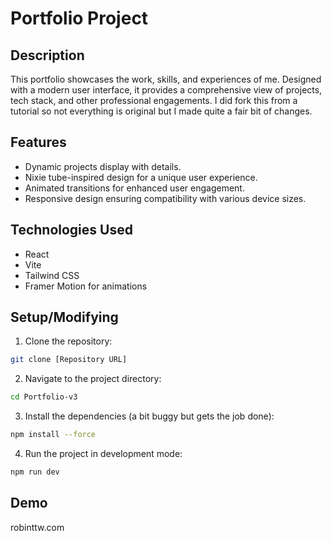 # Portfolio Project

## Description
This portfolio showcases the work, skills, and experiences of me. Designed with a modern user interface, it provides a comprehensive view of projects, tech stack, and other professional engagements. I did fork this from a tutorial so not everything is original but I made quite a fair bit of changes.

## Features
- Dynamic projects display with details.
- Nixie tube-inspired design for a unique user experience.
- Animated transitions for enhanced user engagement.
- Responsive design ensuring compatibility with various device sizes.

## Technologies Used
- React
- Vite
- Tailwind CSS
- Framer Motion for animations

## Setup/Modifying
1. Clone the repository:
```bash
git clone [Repository URL]
```
2. Navigate to the project directory:
```bash
cd Portfolio-v3
```
3. Install the dependencies (a bit buggy but gets the job done):
```bash
npm install --force
```
4. Run the project in development mode:
```bash
npm run dev
```

## Demo
robinttw.com

